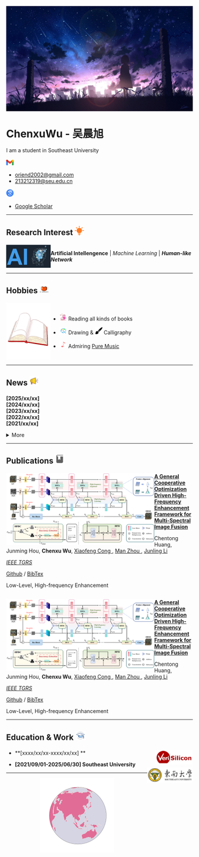 <img align="center" src="./_Pictures/title_image.jpg">

<h1>
  ChenxuWu - 吴晨旭
</h1>
<!--
  if center use <h1 align="center">
-->

I am a student in Southeast University  
<br>
<img src="./_Pictures/gmail_icon.png" width="20px"> 

- oriend2002@gmail.com
- 213212319@seu.edu.cn
<img src="./_Pictures/google_scholar_icon.png" width="20px">

- [Google Scholar](https://scholar.google.com/citations?user=zF4AHKQAAAAJ&hl=zh-CN&authuser=1 "Google Scholar")

***
<h2>
  <p>
    Research Interest <img src="./_Pictures/research_insterest.png" height="25px">
  </p>
</h2>
<div style="display:flex">
  <img align="right" alt="coding_img" width="120px" src="./_Pictures/ai.png">
  
  **Artificial Intellengence** | *Machine Learning* | ***Human-like Network***

  <br>
  </p>
</div>
<!--  
  <em> Artificial Intellengence </em> | <strong> Machine Learning </strong> | <em> <strong> Human-like Network </strong> </em>
-->

***

<h2>
  <p>
    Hobbies <img src="./_Pictures/hobbies.png" height="25px">
  </p>
</h2>

<div style="display:flex">
  <img alt="coding_img" align="right" width="120px" src="./_Pictures/book.gif">

- <img src="./_Pictures/milktea.png" height="20px"> Reading all kinds of books

- <img src="./_Pictures/draw.png" height="20px"> Drawing & <img src="./_Pictures/calligraphy.png" height="20px"> Calligraphy

- <img src="./_Pictures/music.png" height="20px"> Admiring [Pure Music](https://c6.y.qq.com/base/fcgi-bin/u?__=nyaEd6R4tQR8 "QQMusic")
</div>

***

<h2>
  <p>
    News <img src="./_Pictures/news.png" height="25px">
  </p>
</h2>

<div>
 
 **[2025/xx/xx]** []()<br/>
 **[2024/xx/xx]** []()<br/>
 **[2023/xx/xx]** []()<br/>
 **[2022/xx/xx]** []()<br/>
 **[2021/xx/xx]** []()<br/>
<details>
<summary> More </summary>
  
 **[2021/xx/xx]** []()<br>
 **[2021/xx/xx]** []()<br>
</details>
</div>

***

<h2>
  <p>
    Publications <img src="./_Pictures/paper.png" height="25px">
  </p>
</h2>

<div>
  <img align="left" width="400px" src="./_Papers/paper_1.png">

  [**A General Cooperative Optimization Driven High-Frequency Enhancement Framework for Multi-Spectral Image Fusion**](https://ieeexplore.ieee.org/abstract/document/10897307)<br/>
  <p>
  Chentong Huang,
  Junming Hou, 
  <strong>Chenxu Wu</strong>, 
  <a href="https://scholar.google.com/citations?user=a63pdHkAAAAJ&hl=zh-CN&oi=sra"> Xiaofeng Cong </a>, 
  <a href="https://scholar.google.com/citations?user=Q65jTroAAAAJ&hl=zh-CN&oi=sra"> Man Zhou </a>, 
  <a href="https://scholar.google.com/citations?user=zU2r_A4AAAAJ&hl=zh-CN&oi=ao"> Junling Li </a>
  <br/>
  </p>

  [*IEEE TGRS*](https://ieeexplore.ieee.org/xpl/RecentIssue.jsp?punumber=36)
  
  [Github](https://github.com/Vcocoi/Cooperative-Optimization-Driven-High-Frequency-Enhancement-Framework) / [BibTex](https://scholar.googleusercontent.com/scholar.bib?q=info:FYvstESYvIEJ:scholar.google.com/&output=citation&scisdr=ClHnESqZEIqgrXaUALk:AFWwaeYAAAAAZ8aSGLg3kE67iW30PHjwDYmvwr4&scisig=AFWwaeYAAAAAZ8aSGLzA-uddPKUgxhd8PaKxYnE&scisf=4&ct=citation&cd=-1&hl=zh-CN)

  Low-Level, High-frequency Enhancement
</div>

##
<div>
  <img align="left" width="400px" src="./_Papers/paper_1.png">

  [**A General Cooperative Optimization Driven High-Frequency Enhancement Framework for Multi-Spectral Image Fusion**](https://ieeexplore.ieee.org/abstract/document/10897307)<br/>
  <p>
  Chentong Huang,
  Junming Hou, 
  <strong>Chenxu Wu</strong>, 
  <a href="https://scholar.google.com/citations?user=a63pdHkAAAAJ&hl=zh-CN&oi=sra"> Xiaofeng Cong </a>, 
  <a href="https://scholar.google.com/citations?user=Q65jTroAAAAJ&hl=zh-CN&oi=sra"> Man Zhou </a>, 
  <a href="https://scholar.google.com/citations?user=zU2r_A4AAAAJ&hl=zh-CN&oi=ao"> Junling Li </a>
  <br/>
  </p>

  [*IEEE TGRS*](https://ieeexplore.ieee.org/xpl/RecentIssue.jsp?punumber=36)
  
  [Github](https://github.com/Vcocoi/Cooperative-Optimization-Driven-High-Frequency-Enhancement-Framework) / [BibTex](https://scholar.googleusercontent.com/scholar.bib?q=info:FYvstESYvIEJ:scholar.google.com/&output=citation&scisdr=ClHnESqZEIqgrXaUALk:AFWwaeYAAAAAZ8aSGLg3kE67iW30PHjwDYmvwr4&scisig=AFWwaeYAAAAAZ8aSGLzA-uddPKUgxhd8PaKxYnE&scisf=4&ct=citation&cd=-1&hl=zh-CN)

  Low-Level, High-frequency Enhancement
</div>
<!--
<details>
<summary> More </summary>
  
 **[2021/xx/xx]** []()<br>
 **[2021/xx/xx]** []()<br>
</details>
-->

***

<h2>
  <p>
    Education & Work <img src="./_Pictures/education.png" height=25px>
  </p>
</h2>

- **[xxxx/xx/xx-xxxx/xx/xx] ** <img align="right" src="./_Pictures/veri_silicon.jpg" height="40px">

- **[2021/09/01-2025/06/30] Southeast University** <img align="right" src="./_Pictures/SEU.jpg" height="40px">

***

<p align="center">
  <a href="https://github.com/Oriend">
    <img src="./_Pictures/pink_earth.gif" width="200">
  </a>
</p>



